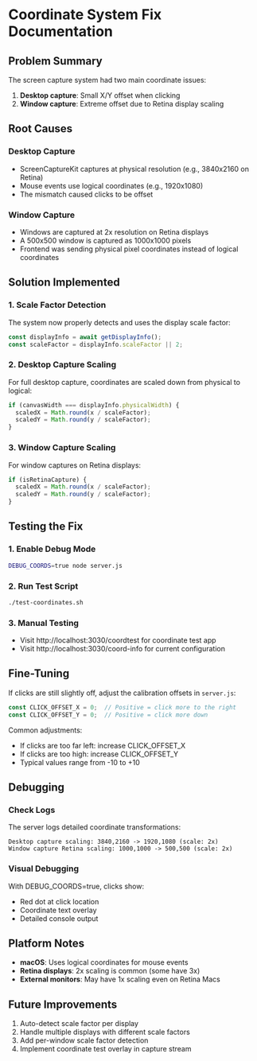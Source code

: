 # Coordinate System Fix Documentation

## Problem Summary

The screen capture system had two main coordinate issues:

1. **Desktop capture**: Small X/Y offset when clicking
2. **Window capture**: Extreme offset due to Retina display scaling

## Root Causes

### Desktop Capture
- ScreenCaptureKit captures at physical resolution (e.g., 3840x2160 on Retina)
- Mouse events use logical coordinates (e.g., 1920x1080)
- The mismatch caused clicks to be offset

### Window Capture
- Windows are captured at 2x resolution on Retina displays
- A 500x500 window is captured as 1000x1000 pixels
- Frontend was sending physical pixel coordinates instead of logical coordinates

## Solution Implemented

### 1. Scale Factor Detection
The system now properly detects and uses the display scale factor:
```javascript
const displayInfo = await getDisplayInfo();
const scaleFactor = displayInfo.scaleFactor || 2;
```

### 2. Desktop Capture Scaling
For full desktop capture, coordinates are scaled down from physical to logical:
```javascript
if (canvasWidth === displayInfo.physicalWidth) {
  scaledX = Math.round(x / scaleFactor);
  scaledY = Math.round(y / scaleFactor);
}
```

### 3. Window Capture Scaling
For window captures on Retina displays:
```javascript
if (isRetinaCapture) {
  scaledX = Math.round(x / scaleFactor);
  scaledY = Math.round(y / scaleFactor);
}
```

## Testing the Fix

### 1. Enable Debug Mode
```bash
DEBUG_COORDS=true node server.js
```

### 2. Run Test Script
```bash
./test-coordinates.sh
```

### 3. Manual Testing
- Visit http://localhost:3030/coordtest for coordinate test app
- Visit http://localhost:3030/coord-info for current configuration

## Fine-Tuning

If clicks are still slightly off, adjust the calibration offsets in `server.js`:

```javascript
const CLICK_OFFSET_X = 0;  // Positive = click more to the right
const CLICK_OFFSET_Y = 0;  // Positive = click more down
```

Common adjustments:
- If clicks are too far left: increase CLICK_OFFSET_X
- If clicks are too high: increase CLICK_OFFSET_Y
- Typical values range from -10 to +10

## Debugging

### Check Logs
The server logs detailed coordinate transformations:
```
Desktop capture scaling: 3840,2160 -> 1920,1080 (scale: 2x)
Window capture Retina scaling: 1000,1000 -> 500,500 (scale: 2x)
```

### Visual Debugging
With DEBUG_COORDS=true, clicks show:
- Red dot at click location
- Coordinate text overlay
- Detailed console output

## Platform Notes

- **macOS**: Uses logical coordinates for mouse events
- **Retina displays**: 2x scaling is common (some have 3x)
- **External monitors**: May have 1x scaling even on Retina Macs

## Future Improvements

1. Auto-detect scale factor per display
2. Handle multiple displays with different scale factors
3. Add per-window scale factor detection
4. Implement coordinate test overlay in capture stream
